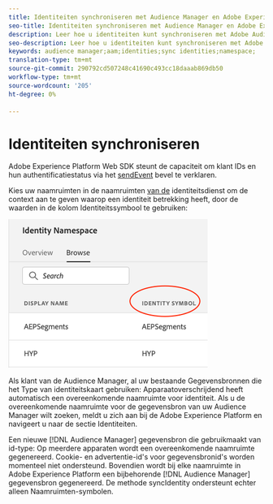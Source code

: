 ```yaml
---
title: Identiteiten synchroniseren met Audience Manager en Adobe Experience Platform
seo-title: Identiteiten synchroniseren met Audience Manager en Adobe Experience Platform met Adobe Experience Platform Web SDK
description: Leer hoe u identiteiten kunt synchroniseren met Adobe Audience Manager met Experience Platform Web SDK
seo-description: Leer hoe u identiteiten kunt synchroniseren met Adobe Audience Manager met Experience Platform Web SDK
keywords: audience manager;aam;identities;sync identities;namespace;
translation-type: tm+mt
source-git-commit: 290792cd507248c41690c493cc18daaab869db50
workflow-type: tm+mt
source-wordcount: '205'
ht-degree: 0%

---
```



# Identiteiten synchroniseren

Adobe Experience Platform Web SDK steunt de capaciteit om klant IDs en hun authentificatiestatus via het [sendEvent](./overview.md#syncing-identities) bevel te verklaren.

Kies uw naamruimten in de naamruimten [van de](../../identity/../identity-service/namespaces.md) identiteitsdienst om de context aan te geven waarop een identiteit betrekking heeft, door de waarden in de kolom Identiteitssymbool te gebruiken:

![Weergave van de interface Namespaces](../../assets/edge_namespaceUI_identity-symbol.png)

Als klant van de Audience Manager, al uw bestaande Gegevensbronnen die het Type van identiteitskaart gebruiken: Apparaatoverschrijdend heeft automatisch een overeenkomende naamruimte voor identiteit. Als u de overeenkomende naamruimte voor de gegevensbron van uw Audience Manager wilt zoeken, meldt u zich aan bij de Adobe Experience Platform en navigeert u naar de sectie Identiteiten.

Een nieuwe [!DNL Audience Manager] gegevensbron die gebruikmaakt van id-type: Op meerdere apparaten wordt een overeenkomende naamruimte gegenereerd. Cookie- en advertentie-id&#39;s voor gegevensbronid&#39;s worden momenteel niet ondersteund. Bovendien wordt bij elke naamruimte in Adobe Experience Platform een bijbehorende [!DNL Audience Manager] gegevensbron gegenereerd. De methode syncIdentity ondersteunt echter alleen Naamruimten-symbolen.
